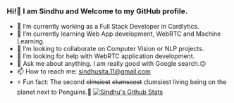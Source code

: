 ### Hi!👋 I am Sindhu and Welcome to my GitHub profile.

- 🔭 I’m currently working as a Full Stack Developer in Cardlytics.
- 🌱 I’m currently learning Web App development, WebRTC and Machine Learning.
- 👯 I’m looking to collaborate on Computer Vision or NLP projects.
- 🤔 I’m looking for help with WebRTC application development.
- 💬 Ask me about anything. I am really good with Google search.:wink:
- 📫 How to reach me: sindhusita.11@gmail.com
- ⚡ Fun fact: The second ~~clmsiest~~ ~~clumseest~~ clumsiest living being on the planet next to Penguins.:penguin:
[![Sindhu's Github Stats](https://github-readme-stats.vercel.app/api?username=sindhusita&show_icons=true&count_private=true&theme=slateorange)](https://github.com/sindhusita/github-readme-stats)
